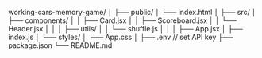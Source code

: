 working-cars-memory-game/
│
├── public/
│ └── index.html
│
├── src/
│ ├── components/
│ │ ├── Card.jsx
│ │ ├── Scoreboard.jsx
│ │ └── Header.jsx
│ │
│ ├── utils/
│ │ └── shuffle.js
│ │
│ ├── App.jsx
│ ├── index.js
│ └── styles/
│ └── App.css
│
├── .env // set API key
├── package.json
└── README.md

